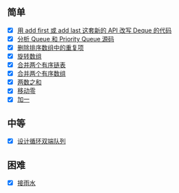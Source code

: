 ## 简单

- [x] [用 add first 或 add last 这套新的 API 改写 Deque 的代码](./TestDeque.java)
- [x] [分析 Queue 和 Priority Queue 源码]()
- [x] [删除排序数组中的重复项](./26-remove-duplicates-from-sorted-array.md)
- [x] [旋转数组](./189-rotate-array.md)
- [x] [合并两个有序链表](./21-merge-two-sorted-lists.md)
- [x] [合并两个有序数组](./88-merge-sorted-array.md)
- [x] [两数之和](./1-two-sum.md)
- [x] [移动零](./283-move-zeroes.md)
- [x] [加一](./66-plus-one.md)

## 中等

- [x] [设计循环双端队列](./641-design-circular-deque.md)

## 困难

- [x] [接雨水](./42-trapping-rain-water.md)